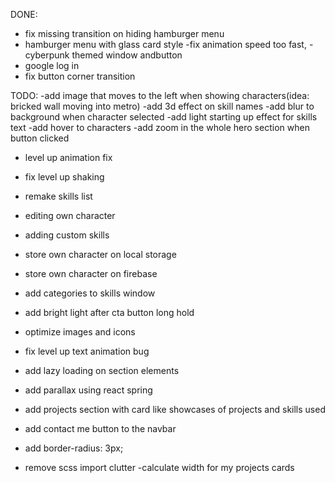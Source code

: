 DONE:

- fix missing transition on hiding hamburger menu
- hamburger menu with glass card style
  -fix animation speed too fast,
  -cyberpunk themed window andbutton
- google log in
- fix button corner transition

TODO:
-add image that moves to the left when showing characters(idea: bricked wall moving into metro)
-add 3d effect on skill names
-add blur to background when character selected
-add light starting up effect for skills text
-add hover to characters
-add zoom in the whole hero section when button clicked

- level up animation fix
- fix level up shaking
- remake skills list
- editing own character
- adding custom skills
- store own character on local storage
- store own character on firebase

- add categories to skills window
- add bright light after cta button long hold
- optimize images and icons
- fix level up text animation bug

- add lazy loading on section elements
- add parallax using react spring
- add projects section with card like showcases of projects and skills used
- add contact me button to the navbar
- add border-radius: 3px;
- remove scss import clutter
  -calculate width for my projects cards
